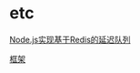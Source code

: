 # etc

[Node.js实现基于Redis的延迟队列](https://cnodejs.org/topic/5b30d11e57137f22415c4f05)

[框架](https://github.com/Automattic/kue)
